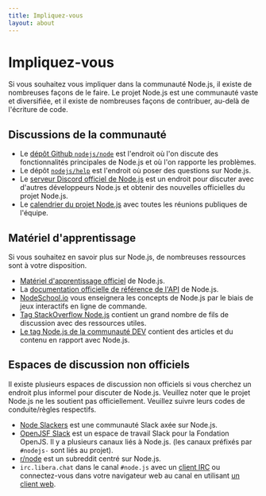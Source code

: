 ```yaml
---
title: Impliquez-vous
layout: about
---
```


# Impliquez-vous

Si vous souhaitez vous impliquer dans la communauté Node.js, il existe de nombreuses façons de le faire. Le projet Node.js est une communauté vaste et diversifiée, et il existe de nombreuses façons de contribuer, au-delà de l'écriture de code.

## Discussions de la communauté

- Le [dépôt Github `nodejs/node`](https://github.com/nodejs/node/issues) est l'endroit où l'on discute des fonctionnalités principales de Node.js et où l'on rapporte les problèmes.
- Le dépôt [`nodejs/help`](https://github.com/nodejs/help/issues) est l'endroit où poser des questions sur Node.js.
- Le [serveur Discord officiel de Node.js](DISCORD_INVITE_PLACEHOLDER) est un endroit pour discuter avec d'autres développeurs Node.js et obtenir des nouvelles officielles du projet Node.js.
- Le [calendrier du projet Node.js](https://nodejs.org/calendar) avec toutes les réunions publiques de l'équipe.

## Matériel d'apprentissage

Si vous souhaitez en savoir plus sur Node.js, de nombreuses ressources sont à votre disposition.

- [Matériel d'apprentissage officiel](https://nodejs.org/en/learn/) de Node.js.
- La [documentation officielle de référence de l'API](https://nodejs.org/api/) de Node.js.
- [NodeSchool.io](https://nodeschool.io/) vous enseignera les concepts de Node.js par le biais de jeux interactifs en ligne de commande.
- [Tag StackOverflow Node.js](https://stackoverflow.com/questions/tagged/node.js) contient un grand nombre de fils de discussion avec des ressources utiles.
- [Le tag Node.js de la communauté DEV](https://dev.to/t/node) contient des articles et du contenu en rapport avec Node.js.

## Espaces de discussion non officiels

Il existe plusieurs espaces de discussion non officiels si vous cherchez un endroit plus informel pour discuter de Node.js.
Veuillez noter que le projet Node.js ne les soutient pas officiellement.
Veuillez suivre leurs codes de conduite/règles respectifs.

- [Node Slackers](https://www.nodeslackers.com/) est une communauté Slack axée sur Node.js.
- [OpenJSF Slack](https://slack-invite.openjsf.org/) est un espace de travail Slack pour la Fondation OpenJS. Il y a plusieurs canaux liés à Node.js. (les canaux préfixés par `#nodejs-` sont liés au projet).
- [r/node](https://www.reddit.com/r/node/) est un subreddit centré sur Node.js.
- `irc.libera.chat` dans le canal `#node.js` avec un [client IRC](https://en.wikipedia.org/wiki/Comparison_of_Internet_Relay_Chat_clients) ou connectez-vous dans votre navigateur web au canal en utilisant [un client web](https://kiwiirc.com/nextclient/).
